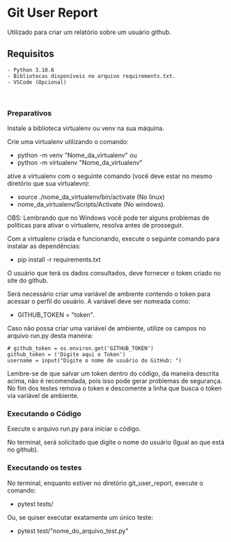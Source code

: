 # Git User Report

Utilizado para criar um relatório sobre um usuário github.

## Requisitos
    - Python 3.10.6
    - Bibliotecas disponíveis no arquivo requirements.txt.
    - VSCode (Opcional)

<br/>

### Preparativos
Instale a biblioteca virtualenv ou venv na sua máquina.

Crie uma virtualenv utilizando o comando:
- python -m venv "Nome_da_virtualenv" 
ou 
- python -m virtualenv "Nome_da_virtualenv"

ative a virtualenv com o seguinte comando (você deve estar no mesmo diretório que sua virtualevn):
- source ./nome_da_virtualenv/bin/activate (No linux)
- nome_da_virtualenv/Scripts/Activate (No windows).

OBS: Lembrando que no Windows você pode ter alguns problemas de políticas para ativar o virtualenv, resolva antes de prosseguir.

Com a virtualenv criada e funcionando, execute o seguinte comando para instalar as dependências:
- pip install -r requirements.txt 

O usuário que terá os dados consultados, deve fornecer o token criado no site do github.

Será necessário criar uma variável de ambiente contendo o token para acessar o perfil do usuário. A variável deve ser nomeada como: 
- GITHUB_TOKEN = "token".

Caso não possa criar uma variável de ambiente, utilize os campos no arquivo run.py desta maneira:

    # github_token = os.environ.get('GITHUB_TOKEN')
    github_token = ('Digite aqui o Token')
    username = input("Digite o nome de usuário do GitHub: ")

Lembre-se de que salvar um token dentro do código, da maneira descrita acima, não é recomendada, pois isso pode gerar problemas de segurança. No fim dos testes remova o token e descomente a linha que busca o token via variável de ambiente.


### Executando o Código
Execute o arquivo run.py para iniciar o código.

No terminal, será solicitado que digite o nome do usuário (Igual ao que está no github).

### Executando os testes
No terminal, enquanto estiver no diretório git_user_report, execute o comando:
- pytest tests/

Ou, se quiser executar exatamente um único teste:
- pytest test/"nome_do_arquivo_test.py"

